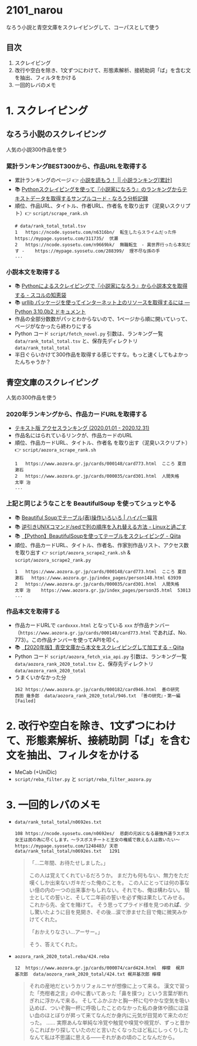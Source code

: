 # 2101_narou
なろう小説と青空文庫をスクレイピングして、コーパスとして使う

## 目次
1. スクレイピング
2. 改行や空白を除き、1文ずつにわけて、形態素解析、接続助詞「ば」を含む文を抽出、フィルタをかける
3. 一回的レバのメモ

<!-- -- -- -- -- -- -- -- -- -- -- -- -- -- -- -- -- -- -- -- -- -- -- -- -- -->
# 1. スクレイピング
## なろう小説のスクレイピング
人気の小説300作品を使う

### 累計ランキングBEST300から、作品URLを取得する
- 累計ランキングのページ 👉 [小説を読もう！ || 小説ランキング[累計]](https://yomou.syosetu.com/rank/list/type/total_total/)
- 📚 [Pythonスクレイピングを使って『小説家になろう』のランキングからテキストデータを取得するサンプルコード - なろう分析記録](https://karupoimou.hatenablog.com/entry/2019/04/28/064159)
- 順位、作品URL、タイトル、作者URL、作者名 を取り出す（泥臭いスクリプト）👉 `script/scrape_rank.sh` 
    ```
    # data/rank_total_total.tsv
    1	https://ncode.syosetu.com/n6316bn/	転生したらスライムだった件	https://mypage.syosetu.com/311735/	伏瀬
    2	https://ncode.syosetu.com/n9669bk/	無職転生　- 異世界行ったら本気だす -	https://mypage.syosetu.com/288399/	理不尽な孫の手
    ...
    ```

### 小説本文を取得する
- 📚 [Pythonによるスクレイピングで『小説家になろう』から小説本文を取得する - スコルの知恵袋](https://scol.hatenablog.com/entry/2019/04/04/193000)
- 📚 [urllib パッケージを使ってインターネット上のリソースを取得するには — Python 3.10.0b2 ドキュメント](https://docs.python.org/ja/3/howto/urllib2.html)
- 作品の全部分数数がパッとわからないので、1ページから順に開いていって、ページがなかったら終わりにする
- Python コード `script/fetch_novel.py` 引数は、ランキング一覧 `data/rank_total_total.tsv` と、保存先ディレクトリ `data/rank_total_total`
- 半日ぐらいかけて300作品を取得する感じですな。もっと速くしてもよかったんちゃうか？


<!-- -- -- -- -- -- -- -- -- -- -- -- -- -- -- -- -- -- -- -- -- -- -- -- -- -->
## 青空文庫のスクレイピング
人気の300作品を使う

### 2020年ランキングから、作品カードURLを取得する
- [テキスト版 アクセスランキング (2020.01.01 - 2020.12.31)](https://www.aozora.gr.jp/access_ranking/2020_txt.html)
- 作品名にはられているリンクが、作品カードのURL
- 順位、作品カードURL、タイトル、作者名 を取り出す（泥臭いスクリプト）👉 `script/aozora_scrape_rank.sh`
    ```
    1	https://www.aozora.gr.jp/cards/000148/card773.html	こころ	夏目 漱石
    2	https://www.aozora.gr.jp/cards/000035/card301.html	人間失格	太宰 治
    ...
    ```

### 上記と同じようなことを BeautifulSoup を使ってシュッとやる
- 📚 [Beautiful Soupでテーブル(表)操作いろいろ | ハイパー猫背](https://creepfablic.site/2020/12/09/python-beautiful-soup-table/#index_id3)
- 📚 [逆引きUNIXコマンド/sedで列の順序を入れ替える方法 - Linuxと過ごす](https://linux.just4fun.biz/?逆引きUNIXコマンド/sedで列の順序を入れ替える方法)
- 📚 [【Python】BeautifulSoupを使ってテーブルをスクレイピング - Qiita](https://qiita.com/hujuu/items/b0339404b8b0460087f9)
- 順位、作品カードURL、タイトル、作者名、作家別作品リスト、アクセス数 を取り出す 👉 `script/aozora_scrape2_rank.sh` & `script/aozora_scrape2_rank.py`
    ```
    1	https://www.aozora.gr.jp/cards/000148/card773.html	こころ	夏目 漱石	https://www.aozora.gr.jp/index_pages/person148.html	63939
    2	https://www.aozora.gr.jp/cards/000035/card301.html	人間失格	太宰 治	https://www.aozora.gr.jp/index_pages/person35.html	53013
    ...
    ```

### 作品本文を取得する
- 作品カードURLで `cardxxxx.html` となっている `xxx` が作品ナンバー（`https://www.aozora.gr.jp/cards/000148/card773.html` であれば、No. 773）。この作品ナンバーを使ってAPIを叩く。
- 📚 [【2020年版】青空文庫から本文をスクレイピングして加工する - Qiita](https://qiita.com/silloi/items/73e51b480645a9ee6cfe)
- Python コード `script/aozora_fetch_via_api.py` 引数は、ランキング一覧 `data/aozora_rank_2020_total.tsv` と、保存先ディレクトリ `data/aozora_rank_2020_total`
- うまくいかなかった分
    ```
    162	https://www.aozora.gr.jp/cards/000182/card946.html	善の研究	西田 幾多郎	data/aozora_rank_2020_total/946.txt	『善の研究』・第一編	[Failed]
    ```

<!-- -- -- -- -- -- -- -- -- -- -- -- -- -- -- -- -- -- -- -- -- -- -- -- -- -->
<!-- そういえば、古文は除いたほうがよさそうだよなあ… -->
# 2. 改行や空白を除き、1文ずつにわけて、形態素解析、接続助詞「ば」を含む文を抽出、フィルタをかける
- MeCab (+UniDic)
- `script/reba_filter.py` と `script/reba_filter_aozora.py`


# 3. 一回的レバのメモ
- `data/rank_total_total/n0692es.txt`
    ```
    108	https://ncode.syosetu.com/n0692es/	悲劇の元凶となる最強外道ラスボス女王は民の為に尽くします。〜ラスボスチートと王女の権威で救える人は救いたい〜	https://mypage.syosetu.com/1248483/	天壱	data/rank_total_total/n0692es.txt	1291
    ```
    > 「…二年間、お待たせしました。」
    > 
    > この人は覚えてくれているだろうか。
    > まだ力も何もない、無力をただ嘆くしか出来ないガキだった俺のことを。
    > この人にとっては何の事ない億の内の一つの出来事かもしれない。それでも、俺は構わない。
    > 騎士としての誓いと、そして二年前の誓いを必ず俺は果たしてみせる。これから先、全てを賭けて。
    > そう思ってプライド様を見つめれ**ば**、少し驚いたように目を見開き、その後…涙で滲ませた目で俺に微笑みかけてくれた。
    > 
    > 「おかえりなさい…アーサー。」
    > 
    > そう、答えてくれた。
- `aozora_rank_2020_total.reba/424.reba`
    ```
    12	https://www.aozora.gr.jp/cards/000074/card424.html	檸檬	梶井 基次郎	data/aozora_rank_2020_total/424.txt	梶井基次郎 檸檬

    ```
    > それの産地だというカリフォルニヤが想像に上って来る。 漢文で習った「売柑者之言」の中に書いてあった「鼻を撲つ」という言葉が断れぎれに浮かんで来る。 そしてふかぶかと胸一杯に匂やかな空気を吸い込めば、ついぞ胸一杯に呼吸したことのなかった私の身体や顔には温い血のほとぼりが昇って来てなんだか身内に元気が目覚めて来たのだった。 …… 実際あんな単純な冷覚や触覚や嗅覚や視覚が、ずっと昔からこればかり探していたのだと言いたくなったほど私にしっくりしたなんて私は不思議に思える――それがあの頃のことなんだから。
